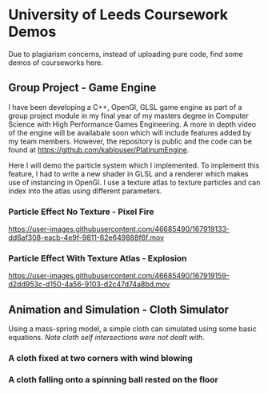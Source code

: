 # University of Leeds Coursework Demos

Due to plagiarism concerns, instead of uploading pure code, find some demos of courseworks here.

## Group Project - Game Engine
I have been developing a C++, OpenGl, GLSL game engine as part of a group project module in my final year of my masters degree in Computer Science with High Performance Games Engineering. A more in depth video of the engine will be availabale soon which will include features added by my team members. However, the repository is public and the code can be found at https://github.com/kablouser/PlatinumEngine. 

Here I will demo the particle system which I implemented. To implement this feature, I had to write a new shader in GLSL and a renderer which makes use of instancing in OpenGl. I use a texture atlas to texture particles and can index into the atlas using different parameters. 

### Particle Effect No Texture - Pixel Fire

https://user-images.githubusercontent.com/46685490/167919133-dd6af308-eacb-4e9f-9811-62e649888f6f.mov

### Particle Effect With Texture Atlas - Explosion

https://user-images.githubusercontent.com/46685490/167919159-d2dd953c-d150-4a56-9103-d2c47d74a8bd.mov

## Animation and Simulation - Cloth Simulator 
Using a mass-spring model, a simple cloth can simulated using some basic equations. *Note cloth self intersections were not dealt with*. 

### A cloth fixed at two corners with wind blowing

### A cloth falling onto a spinning ball rested on the floor
